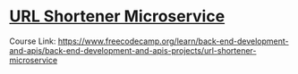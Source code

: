 # [URL Shortener Microservice](https://www.freecodecamp.org/learn/back-end-development-and-apis/back-end-development-and-apis-projects/url-shortener-microservice)

Course Link: https://www.freecodecamp.org/learn/back-end-development-and-apis/back-end-development-and-apis-projects/url-shortener-microservice
